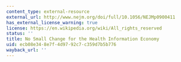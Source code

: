 ```yaml
---
content_type: external-resource
external_url: http://www.nejm.org/doi/full/10.1056/NEJMp0900411
has_external_license_warning: true
license: https://en.wikipedia.org/wiki/All_rights_reserved
status: ''
title: No Small Change for the Health Information Economy
uid: ecb08e34-8e7f-4d97-92c7-c359d7b5b776
wayback_url: ''
---
```

